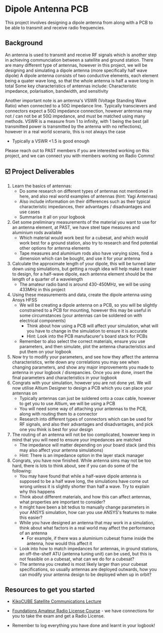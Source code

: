 # Dipole Antenna PCB
This project involves designing a dipole antenna from along with a PCB to be able to transmit and receive radio frequencies.

## Background
An antenna is used to transmit and receive RF signals which is another step in achieving communciation between a satellite and ground station. 
There are many different type of antennas, however in this project, we will be designing and simulating a dipole antenna (more specifically half wave dipole)
A dipole antenna consists of two conductive elements, each element being a quater wave long, so that the whole antenna is half a wave long in total
Some key characteristics of antennas include: Characteristic impedance, polarisation, bandwidth, and sensitivity

Another important note is an antenna's VSWR (Voltage Standing Wave Ratio) when connected to a 50Ω impedance line. Typically transcievers and connectors expect a 50Ω impedance connection, however antennas may not / can not be at 50Ω impedance, and must be matched using many methods.
VSWR is a measure from 1 to infinity, with 1 being the best (all transmitted power is transmitted by the antenna with no reflections), however in a real world scenario, this is not always the case
- Typically a VSWR <1.5 is good enough

Please reach out to PAST members if you are interested working on this project, and we can connect you with members working on Radio Comms!

## ☑️ Project Deliverables
1. Learn the basics of antennas:
    - Do some research on different types of antennas not mentioned in here, and also real world examples of antennas (hint: Yagi Antennas)
    - Also include information on their differences such as their typical characteristic impedances, their advantages / disadvantages and use cases
    - Summarise it all on your logbook
2. Get some preliminary measurements of the material you want to use for an antenna element, at PAST, we have steel tape measures and aluminium rods available
    - Which material would work best for a cubesat, and which would work best for a ground station, also try to research and find potential other options for antenna elements
    - Tape measures and aluminium rods also have varying sizes, find a dimension which can be bought, and use it for your antenna
3. Calculate the approximate length of your dipole, this will be turned later down using simulations, but getting a rough idea will help make it easier to design, for a half-wave dipole, each antenna element should be the length of a quarter of a wavelength
    - The amateur radio band is around 430-450MHz, we will be using 433MHz in this project
4. Using these measurements and data, create the dipole antenna using Ansys HFSS
    - We will be creating a dipole antenna on a PCB, so you will be slightly constrained to a PCB for mounting, however this may be useful in some circumstances (your antennas can be soldered on with electrical components)
        - Think about how using a PCB will affect your simulation, what will you have to change in the simulation to ensure it is accurate
        - Hint: Look into the PCB manufacurer's board stack for PCBs
    - Remember to also select the correct materials, ensure you use parameters, and then simulate, plot the antenna characteristics and put them on your logbook
3. Now try to modify your parameters, and see how they affect the antenna characteristics, write down any correlations you may see when changing parameters, and show any major improvements you made to antenna in your logbook / disrepancies. Once you are done, insert the final parameters and characteristics in your logbook
4. Congrats with your simulation, however you are not done yet. We will now utilise Altium Designer to design a PCB which you can place your antennas on
    - Typically antennas can just be soldered onto a coax cable, however to get you to use Altium, we will be using a PCB
    - You will need some way of attaching your antennas to the PCB, along with routing them to a connector
    - Research into different types of connectors which can be used for RF signals, and also their advantages and disadvantages, and pick one you think is best for your design
5. The routing of an antenna will not be too complicated, however keep in mind that you will need to ensure your impedances are matched
    - The impedance will matter depending on your board stack (and this may also affect your antenna simulations)
    - Hint: There is an impedance option in the layer stack manager
6. Congrats, you have now finished. While antenna sims may not be too hard, there is lots to think about, see if you can do some of the following:
    - You may have found that while a half-wave dipole antenna is supposed to be a half wave long, the simulations have come out wrong unless it is slightly shorter than half a wave. Try to explain why this happens 
    - Think about different materials, and how this can affect antennas, what properties are important to consider?
    - It might have been a bit tedius to manually change parameters in your ANSYS simulation, how can you use ANSYS's features to make this easier?
    - While you have designed an antenna that may work in a simulation, think about what factors in a real world may affect the performance of an antenna
        - For example, if there was a aluminium cubesat frame inside the antenna, how would this affect it
    - Look into how to match impedances for antennas, in ground stations, an off-the-shelf ATU (antenna tuning unit) can be used, but this is not feasible on a cubesat, what can we do for a cubesat?
    - The antenna you created is most likely larger than your cubesat specifications, so usually antennas are deployed outwards, how you can modify your antenna design to be deployed when up in orbit?


## Resources to get you started
- [KikoCUBE Satellite Communications Lecture](https://www.unoosa.org/documents/pdf/psa/access2space4all/KiboCUBE/AcademySeason2/On-demand_Pre-recorded_Lectures/KiboCUBE_Academy_2021_OPL09.pdf)
- [Foundations Amateur Radio License Course](https://res.net.au/) - we have connections for you to take the exam and get a Radio License.


- Remember to log everything you have done and learnt in your logbook!
